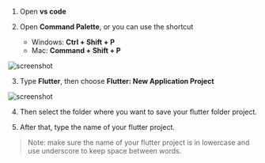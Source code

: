 
1. Open **vs code**

2. Open **Command Palette**, or you can use the shortcut

   - Windows: **Ctrl + Shift + P**
   - Mac: **Command + Shift + P**

![screenshot](https://lh5.googleusercontent.com/VwZI0144QyrgOwuK49U4x39gfwJOiq3baOIk6YYc_HdRbw188vSBxFZSB0bgYUp5NjxMEXxJ3MiyuQAEln_gphbDJ6TptwB7dDvNzCzp0gxVwBL4P3QQntgDbzm3p2x6m04siP-T)

3. Type **Flutter**, then choose **Flutter: New Application Project**

![screenshot](https://lh4.googleusercontent.com/jyV_1g-v9FEkbgImN3qZ11ReOGcwAy_BgTcJM6ZW4oRKtfekQGEmAZGcYvSdRDrkixT4va1r6BWZFq5tTfne5YyC-CXaTsZLQwL9xqtqJ9evnspiPC2bIXbaJpXhD_dTHYPvor_Y)

4. Then select the folder where you want to save your flutter folder project.

5. After that, type the name of your flutter project.

> Note: make sure the name of your flutter project is in lowercase and use underscore to keep space between words.
